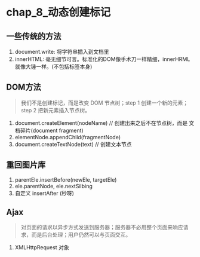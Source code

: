 # chap_8_动态创建标记

## 一些传统的方法
1. document.write: 将字符串插入到文档里
2. innerHTML: 毫无细节可言。标准化的DOM像手术刀一样精细，innerHRML就像大锤一样。(不包括标签本身)

## DOM方法
> 我们不是创建标记，而是改变 DOM 节点树；step 1 创建一个新的元素；step 2 把新元素插入节点树。
1. document.createElement(nodeName) // 创建出来之后不在节点树，而是 文档碎片(document fragment)
2. elementNode.appendChild(fragmentNode)
3. document.createTextNode(text) // 创建文本节点

## 重回图片库
1. parentEle.insertBefore(newEle, targetEle)
2. ele.parentNode, ele.nextSilbing
3. 自定义 insertAfter (秒呀)

## Ajax
> 对页面的请求以异步方式发送到服务器；服务器不必用整个页面来响应请求，而是后台处理；用户仍然可以与页面交互。
1. XMLHttpRequest 对象
